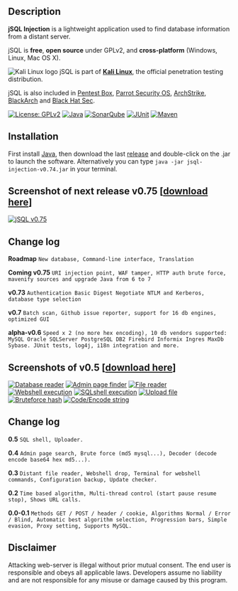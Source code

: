 ## Description
**jSQL Injection** is a lightweight application used to find database information from a distant server.

jSQL is **free**, **open source** under GPLv2, and **cross-platform** (Windows, Linux, Mac OS X).

![Kali Linux logo](https://github.com/ron190/jsql-injection/raw/master/web/kali_favicon.png "Kali Linux logo") jSQL is part of **[Kali Linux](http://www.kali.org/)**, the official penetration testing distribution.

jSQL is also included in [Pentest Box](https://pentestbox.com/), [Parrot Security OS](https://www.parrotsec.org), [ArchStrike](https://archstrike.org/), [BlackArch](http://www.blackarch.org/) and [Black Hat Sec](http://www.blackhatsec.org/).

[![License: GPLv2](https://img.shields.io/badge/License-GPLv2-blue.svg?maxAge=2592000)](http://www.gnu.org/licenses/old-licenses/gpl-2.0.html)
[![Java](https://img.shields.io/badge/Java-7-orange.svg?maxAge=2592000)](http://www.oracle.com/technetwork/java/javase/jdk7-relnotes-418459.html#changes)
[![SonarQube](https://img.shields.io/badge/SonarQube-5.6-000000.svg?maxAge=2592000)](http://www.sonarqube.org/)
[![JUnit](https://img.shields.io/badge/JUnit-4.11-4E9A06.svg?maxAge=2592000)](http://junit.org)
[![Maven](https://img.shields.io/badge/Maven-3.2-AB215A.svg?maxAge=2592000)](https://maven.apache.org/)

## Installation
First install [Java](http://java.com), then download the last [release](https://github.com/ron190/jsql-injection/releases/download/v0.74/jsql-injection-v0.74.jar) and double-click on the .jar to launch the software.
Alternatively you can type `java -jar jsql-injection-v0.74.jar` in your terminal.

## Screenshot of next release v0.75 [[download here](https://github.com/ron190/jsql-injection/releases)]
[![jSQL v0.75](https://github.com/ron190/jsql-injection/raw/master/web/v0.75-mini.png "jSQL v0.75")](https://github.com/ron190/jsql-injection/raw/master/web/v0.75.png)
## Change log
**Roadmap** `New database, Command-line interface, Translation`

**Coming v0.75** `URI injection point, WAF tamper, HTTP auth brute force, mavenify sources and upgrade Java from 6 to 7`

**v0.73** `Authentication Basic Digest Negotiate NTLM and Kerberos, database type selection`

**v0.7** `Batch scan, Github issue reporter, support for 16 db engines, optimized GUI`

**alpha-v0.6** `Speed x 2 (no more hex encoding), 10 db vendors supported: MySQL Oracle SQLServer PostgreSQL DB2 Firebird Informix Ingres MaxDb Sybase. JUnit tests, log4j, i18n integration and more.`

## Screenshots of v0.5 [[download here](https://code.google.com/p/jsql-injection/downloads/list)]
[![Database reader](https://github.com/ron190/jsql-injection/raw/master/web/201309272136-screenshot-database-mini.png "Database reader")](https://github.com/ron190/jsql-injection/raw/master/web/201309272136-screenshot-database.png)
[![Admin page finder](https://github.com/ron190/jsql-injection/raw/master/web/201309272136-screenshot-admin-mini.png "Admin page finder")](https://github.com/ron190/jsql-injection/raw/master/web/201309272136-screenshot-admin.png)
[![File reader](https://github.com/ron190/jsql-injection/raw/master/web/201309272136-screenshot-file-mini.png "File reader")](https://github.com/ron190/jsql-injection/raw/master/web/201309272136-screenshot-file.png)
[![Webshell execution](https://github.com/ron190/jsql-injection/raw/master/web/201309272136-screenshot-webshell-mini.png "Webshell execution")](https://github.com/ron190/jsql-injection/raw/master/web/201309272136-screenshot-webshell.png)
[![SQLshell execution](https://github.com/ron190/jsql-injection/raw/master/web/201309272136-screenshot-sqlshell-mini.png "SQLshell execution")](https://github.com/ron190/jsql-injection/raw/master/web/201309272136-screenshot-sqlshell.png)
[![Upload file](https://github.com/ron190/jsql-injection/raw/master/web/201309272136-screenshot-upload-mini.png "Upload file")](https://github.com/ron190/jsql-injection/raw/master/web/201309272136-screenshot-upload.png)
[![Bruteforce hash](https://github.com/ron190/jsql-injection/raw/master/web/201309272136-screenshot-bruteforce-mini.png "Bruteforce hash")](https://github.com/ron190/jsql-injection/raw/master/web/201309272136-screenshot-bruteforce.png)
[![Code/Encode string](https://github.com/ron190/jsql-injection/raw/master/web/201309272136-screenshot-coder-mini.png "Code/Encode string")](https://github.com/ron190/jsql-injection/raw/master/web/201309272136-screenshot-coder.png)
## Change log
**0.5** `SQL shell, Uploader.`

**0.4** `Admin page search, Brute force (md5 mysql...), Decoder (decode encode base64 hex md5...).`

**0.3** `Distant file reader, Webshell drop, Terminal for webshell commands, Configuration backup, Update checker.`

**0.2** `Time based algorithm, Multi-thread control (start pause resume stop), Shows URL calls.`

**0.0-0.1** `Methods GET / POST / header / cookie, Algorithms Normal / Error / Blind, Automatic best algorithm selection, Progression bars, Simple evasion, Proxy setting, Supports MySQL.`

## Disclaimer
Attacking web-server is illegal without prior mutual consent. The end user is responsible and obeys all applicable laws.
Developers assume no liability and are not responsible for any misuse or damage caused by this program.